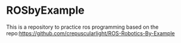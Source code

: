 # ROSbyExample
This is a repository to practice ros programming based on the repo:https://github.com/crepuscularlight/ROS-Robotics-By-Example
